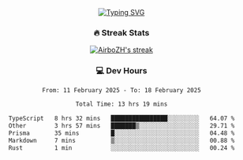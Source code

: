 
<div align="center">
  <a href="https://git.io/typing-svg"><img src="https://readme-typing-svg.demolab.com?font=Fira+Code&size=30&pause=1000&color=33F7F5&center=true&vCenter=true&width=435&lines=Hi+there+%F0%9F%91%8B+I+am+AirboZH+;Welcome+to+my+Github" alt="Typing SVG" /></a>

<h3>🔥 Streak Stats</h3>

<!-- GitHub Readme Streak Stats - https://github.com/DenverCoder1/github-readme-streak-stats -->
<p>
  <a href="https://github.com/DenverCoder1/github-readme-streak-stats">
    <img title="🔥 Get streak stats for your profile at git.io/streak-stats" alt="AirboZH's streak" src="https://streak-stats.demolab.com/?user=AirboZH&theme=monokai-metallian&hide_border=true"/>
  </a>
</p>

<h3>💻 Dev Hours</h3>
<!--START_SECTION:waka-->

```txt
From: 11 February 2025 - To: 18 February 2025

Total Time: 13 hrs 19 mins

TypeScript   8 hrs 32 mins   ████████████████░░░░░░░░░   64.07 %
Other        3 hrs 57 mins   ███████▒░░░░░░░░░░░░░░░░░   29.71 %
Prisma       35 mins         █░░░░░░░░░░░░░░░░░░░░░░░░   04.48 %
Markdown     7 mins          ▒░░░░░░░░░░░░░░░░░░░░░░░░   00.88 %
Rust         1 min           ░░░░░░░░░░░░░░░░░░░░░░░░░   00.24 %
```

<!--END_SECTION:waka-->
</div>  
